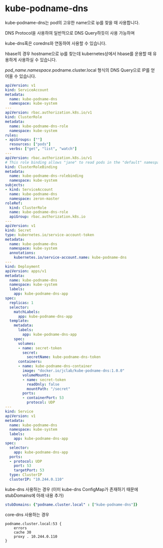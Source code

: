 # kube-podname-dns

kube-podname-dns는 pod의 고유한 name으로 ip를 찾을 때 사용합니다.

DNS Protocol을 사용하여 일반적으로 DNS Query하듯이 사용 가능하며

kube-dns혹은 coredns와 연동하여 사용할 수 있습니다.

hbase의 경우 hostname으로 ip를 찾는데 kubernetes상에서 hbase를 운용할 때 유용하게 사용하실 수 있습니다.

*pod_name*.*namespace*.podname.cluster.local 형식의 DNS Query으로 IP를 얻어올 수 있습니다.

```yaml
apiVersion: v1
kind: ServiceAccount
metadata:
  name: kube-podname-dns
  namespace: kube-system
---
apiVersion: rbac.authorization.k8s.io/v1
kind: ClusterRole
metadata:
  name: kube-podname-dns-role
  namespace: kube-system
rules:
- apiGroups: [""]
  resources: ["pods"]
  verbs: ["get", "list", "watch"]
---
apiVersion: rbac.authorization.k8s.io/v1
# This role binding allows "jane" to read pods in the "default" namespace.
kind: ClusterRoleBinding
metadata:
  name: kube-podname-dns-rolebinding
  namespace: kube-system
subjects:
- kind: ServiceAccount
  name: kube-podname-dns
  namespace: zeron-master
roleRef:
  kind: ClusterRole
  name: kube-podname-dns-role
  apiGroup: rbac.authorization.k8s.io
---
apiVersion: v1
kind: Secret
type: kubernetes.io/service-account-token
metadata:
  name: kube-podname-dns
  namespace: kube-system
  annotations:
    kubernetes.io/service-account.name: kube-podname-dns
---
kind: Deployment
apiVersion: apps/v1
metadata:
  name: kube-podname-dns
  namespace: kube-system
  labels:
    app: kube-podname-dns-app
spec:
  replicas: 1
  selector:
    matchLabels:
      app: kube-podname-dns-app
  template:
    metadata:
      labels:
        app: kube-podname-dns-app
    spec:
      volumes:
      - name: secret-token
        secret:
          secretName: kube-podname-dns-token
      containers:
      - name: kube-podname-dns-container
        image: "docker.io/jclab/kube-podname-dns:1.0.0"
        volumeMounts:
        - name: secret-token
          readOnly: false
          mountPath: "/secret"
        ports:
        - containerPort: 53
          protocol: UDP
---
kind: Service
apiVersion: v1
metadata:
  name: kube-podname-dns
  namespace: kube-system
  labels:
    app: kube-podname-dns-app
spec:
  selector:
    app: kube-podname-dns-app
  ports:
  - protocol: UDP
    port: 53
    targetPort: 53
  type: ClusterIP
  clusterIP: "10.244.0.110"
```


kube-dns 사용하는 경우 (이미 kube-dns ConfigMap가 존재하기 때문에 stubDomains에 아래 내용 추가)
```yaml
stubDomains: {"podname.cluster.local" : ["kube-podname-dns"]}
```

core-dns 사용하는 경우
```
podname.cluster.local:53 {
    errors
    cache 30
    proxy . 10.244.0.110
}
```
